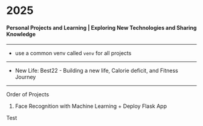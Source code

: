 # 2025
#### Personal Projects and Learning | Exploring New Technologies and Sharing Knowledge

---

- use a common venv called `venv` for all projects

--- 

- New Life: Best22 -  Building a new life, Calorie deficit, and Fitness Journey

---
Order of Projects

1. Face Recognition with Machine Learning + Deploy Flask App


Test